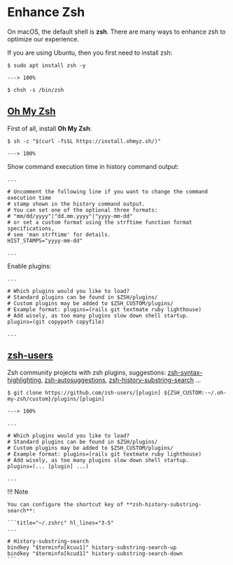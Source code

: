 # Enhance Zsh

On macOS, the default shell is **zsh**. There are many ways to enhance zsh to optimize our experience.

If you are using Ubuntu, then you first need to install zsh:

<!-- termynal -->

```shell
$ sudo apt install zsh -y

---> 100%

$ chsh -s /bin/zsh
```

## [Oh My Zsh](https://github.com/ohmyzsh/ohmyzsh)

First of all, install **Oh My Zsh**:

<!-- termynal -->

```shell
$ sh -c "$(curl -fsSL https://install.ohmyz.sh/)"

---> 100%
```

Show command execution time in history command output:

```title="~/.zshrc" hl_lines="9"
...

# Uncomment the following line if you want to change the command execution time
# stamp shown in the history command output.
# You can set one of the optional three formats:
# "mm/dd/yyyy"|"dd.mm.yyyy"|"yyyy-mm-dd"
# or set a custom format using the strftime function format specifications,
# see 'man strftime' for details.
HIST_STAMPS="yyyy-mm-dd"

...
```

Enable plugins:

```title="~/.zshrc" hl_lines="8"
...

# Which plugins would you like to load?
# Standard plugins can be found in $ZSH/plugins/
# Custom plugins may be added to $ZSH_CUSTOM/plugins/
# Example format: plugins=(rails git textmate ruby lighthouse)
# Add wisely, as too many plugins slow down shell startup.
plugins=(git copypath copyfile)

...
```


## [zsh-users](https://github.com/zsh-users)

Zsh community projects with zsh plugins, suggestions:
[zsh-syntax-highlighting](https://github.com/zsh-users/zsh-syntax-highlighting), 
[zsh-autosuggestions](https://github.com/zsh-users/zsh-autosuggestions), 
[zsh-history-substring-search](https://github.com/zsh-users/zsh-history-substring-search) ...


<!-- termynal -->

```shell
$ git clone https://github.com/zsh-users/[plugin] ${ZSH_CUSTOM:-~/.oh-my-zsh/custom}/plugins/[plugin]

---> 100%
```

```title="~/.zshrc" hl_lines="8"
...

# Which plugins would you like to load?
# Standard plugins can be found in $ZSH/plugins/
# Custom plugins may be added to $ZSH_CUSTOM/plugins/
# Example format: plugins=(rails git textmate ruby lighthouse)
# Add wisely, as too many plugins slow down shell startup.
plugins=(... [plugin] ...)

...
```

!!! Note
    
    You can configure the shortcut key of **zsh-history-substring-search**:

    ```title="~/.zshrc" hl_lines="3-5"
    ... 

    # History-substring-search
    bindkey "$terminfo[kcuu1]" history-substring-search-up
    bindkey "$terminfo[kcud1]" history-substring-search-down
    ```
